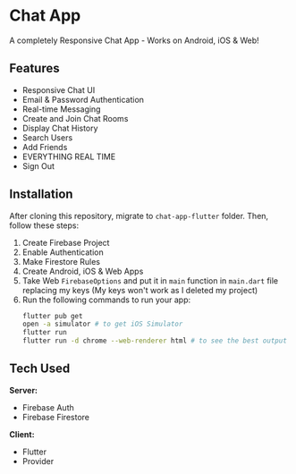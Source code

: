 
# Chat App
A completely Responsive Chat App - Works on Android, iOS & Web!

## Features
- Responsive Chat UI
- Email & Password Authentication
- Real-time Messaging
- Create and Join Chat Rooms
- Display Chat History
- Search Users
- Add Friends
- EVERYTHING REAL TIME
- Sign Out

## Installation
After cloning this repository, migrate to `chat-app-flutter` folder. Then, follow these steps:

1. Create Firebase Project
2. Enable Authentication
3. Make Firestore Rules
4. Create Android, iOS & Web Apps
5. Take Web `FirebaseOptions` and put it in `main` function in `main.dart` file replacing my keys (My keys won't work as I deleted my project)
6. Run the following commands to run your app:
   ```bash
   flutter pub get
   open -a simulator # to get iOS Simulator
   flutter run
   flutter run -d chrome --web-renderer html # to see the best output
## Tech Used

**Server:**
- Firebase Auth
- Firebase Firestore

**Client:**
- Flutter
- Provider
